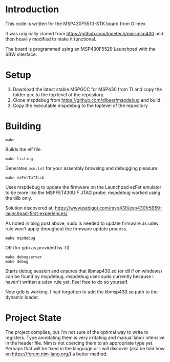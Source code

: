 # Introduction

This code is written for the MSP430F5510-STK board from Olimex.

It was originally cloned from https://github.com/lonetech/nim-msp430
and then heavily modified to make it functional.

The board is programmed using an MSP430F5529 Launchpad with the SBW
interface.

# Setup

  1. Download the latest stable MSPGCC for MSP430 from TI and copy
      the folder gcc to the top level of the repository.
  2. Clone mspdebug from https://github.com/dlbeer/mspdebug and build.
  3. Copy the executable mspdebug to the toplevel of the repository

# Building

```
make
```

Builds the elf file.

```
make listing
```

Generates `asm.lst` for your assembly browsing and debugging pleasure.

```
make ezFetToTILib
```

Uses mspdebug to update the firmware on the Launchpad ezFet emulator to
be more like the MSPFET430UIF JTAG probe. mspdebug worked using the tilib only.

Solution discovered at:
https://www.pabigot.com/msp430/exp430fr5969-launchpad-first-experiences/

As noted in blog post above, sudo is needed to update firmware as udev rule
won't apply throughout the firmware update process.

```
make mspdebug
```

OR (for gdb as provided by TI)

```
make debugserver
make debug
```

Starts debug session and ensures that libmsp430.so (or dll if on windows) can be
found by mspdebug. mspdebug uses sudo currently because I haven't written
a udev rule yet. Feel free to do so yourself.

Now gdb is working. I had forgotten to add the libmsp430.so path to the dynamic loader.

# Project State

The project compiles, but I'm not sure of the optimal way to write to registers.
Type annotating them is very irritating and manual labor intensive in the header
file. Nim is not coercing them to an appropriate type yet. Perhaps that will
be fixed in the language or I will discover (aka be told how on https://forum.nim-lang.org/)
a better method.
